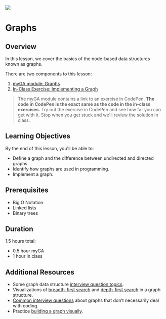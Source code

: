 ![](https://ga-dash.s3.amazonaws.com/production/assets/logo-9f88ae6c9c3871690e33280fcf557f33.png) 

# Graphs

## Overview
In this lesson, we cover the basics of the node-based data structures known as graphs.

There are two components to this lesson:
1. [myGA module: Graphs](https://my.generalassemb.ly/activities/403)
2. [In-Class Exercise: Implementing a Graph](https://git.generalassemb.ly/software-engineering-immersive/SEI-Course-Materials/blob/master/6_computer-science-materials/data-structures/graphs/exercises/Graph.js)

> The myGA module contains a link to an exercise in CodePen. **The code in CodePen is the exact same as the code in the in-class exercises.** Try out the exercise in CodePen and see how far you can get with it. Stop when you get stuck and we'll review the solution in class.

## Learning Objectives
By the end of this lesson, you'll be able to:
- Define a graph and the difference between undirected and directed graphs. 
- Identify how graphs are used in programming. 
- Implement a graph.

## Prerequisites
- Big O Notation
- Linked lists
- Binary trees

## Duration
1.5 hours total:
* 0.5 hour myGA
* 1 hour in class

## Additional Resources
* Some graph data structure [interview question topics](https://medium.com/@codingfreak/graph-data-structure-interview-questions-and-practice-problems-22d5cd488855).
* Visualizations of [breadth-first search](https://www.cs.usfca.edu/~galles/visualization/BFS.html) and [depth-first search](https://www.cs.usfca.edu/~galles/visualization/DFS.html) in a graph structure.
* [Common interview questions](https://stackabuse.com/graph-data-structure-interview-questions) about graphs that don’t necessarily deal with coding.
* Practice [building a graph visually](https://visualgo.net/en/graphds).

